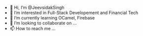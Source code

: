 - 👋 Hi, I’m @JeevsidakSingh
- 👀 I’m interested in Full-Stack Developement and Financial Tech
- 🌱 I’m currently learning OCamel, Firebase
- 💞️ I’m looking to collaborate on ...
- 📫 How to reach me ...

<!---
JeevsidakSingh/JeevsidakSingh is a ✨ special ✨ repository because its `README.md` (this file) appears on your GitHub profile.
You can click the Preview link to take a look at your changes.
--->
